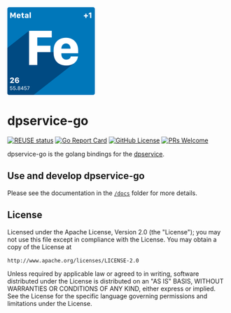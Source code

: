 <img src="https://github.com/ironcore-dev/ironcore/blob/main/docs/assets/logo.svg" alt="IronCore Logo" width="200" />

# dpservice-go

[![REUSE status](https://api.reuse.software/badge/github.com/ironcore-dev/dpservice-go)](https://api.reuse.software/info/github.com/ironcore-dev/dpservice-go)
[![Go Report Card](https://goreportcard.com/badge/github.com/ironcore-dev/dpservice-go)](https://goreportcard.com/report/github.com/ironcore-dev/dpservice-go)
[![GitHub License](https://img.shields.io/static/v1?label=License&message=Apache-2.0&color=blue)](LICENSE)
[![PRs Welcome](https://img.shields.io/badge/PRs-welcome-brightgreen.svg)](https://makeapullrequest.com)

dpservice-go is the golang bindings for the [dpservice](https://github.com/ironcore-dev/dpservice).

## Use and develop dpservice-go
Please see the documentation in the [`/docs`](./docs) folder for more details.

## License
Licensed under the Apache License, Version 2.0 (the "License");
you may not use this file except in compliance with the License.
You may obtain a copy of the License at

    http://www.apache.org/licenses/LICENSE-2.0

Unless required by applicable law or agreed to in writing, software
distributed under the License is distributed on an "AS IS" BASIS,
WITHOUT WARRANTIES OR CONDITIONS OF ANY KIND, either express or implied.
See the License for the specific language governing permissions and
limitations under the License.
